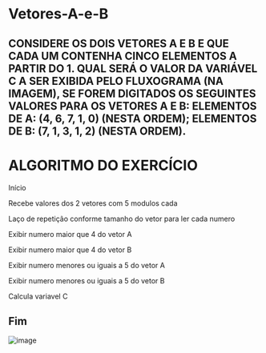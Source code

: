 # Vetores-A-e-B
CONSIDERE OS DOIS VETORES A E B E QUE CADA UM CONTENHA CINCO ELEMENTOS A PARTIR DO 1. QUAL SERÁ O VALOR DA VARIÁVEL C A SER EXIBIDA PELO FLUXOGRAMA (NA IMAGEM), SE FOREM DIGITADOS OS SEGUINTES VALORES PARA OS VETORES A E B:  ELEMENTOS DE A: (4, 6, 7, 1, 0) (NESTA ORDEM); ELEMENTOS DE B: (7, 1, 3, 1, 2) (NESTA ORDEM).
------------------------------------------------------
# ALGORITMO DO EXERCÍCIO

Início

Recebe valores dos 2 vetores com 5 modulos cada

Laço de repetição conforme tamanho do vetor para ler cada numero

Exibir numero maior que 4 do vetor A

Exibir numero maior que 4 do vetor B

Exibir numero menores ou iguais a 5 do vetor A

Exibir numero menores ou iguais a 5 do vetor B

Calcula variavel C


Fim
------------------------------------------------------
![image](https://user-images.githubusercontent.com/103973688/173469608-1871a8fe-6827-4f53-878e-39ec49720e18.png)



